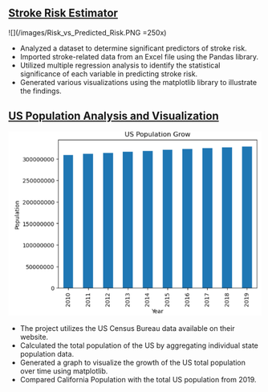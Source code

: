 ## [Stroke Risk Estimator](https://github.com/anmon6/stroke_proj)
![](/images/Risk_vs_Predicted_Risk.PNG =250x)

* Analyzed a dataset to determine significant predictors of stroke risk.
* Imported stroke-related data from an Excel file using the Pandas library.
* Utilized multiple regression analysis to identify the statistical significance of each variable in predicting stroke risk.
* Generated various visualizations using the matplotlib library to illustrate the findings.

## [US Population Analysis and Visualization](https://github.com/anmon6/uspop_proj)
![](/images/US_growth.PNG)

* The project utilizes the US Census Bureau data available on their website.
* Calculated the total population of the US by aggregating individual state population data.
* Generated a graph to visualize the growth of the US total population over time using matplotlib.
* Compared California Population with the total US population from 2019.
